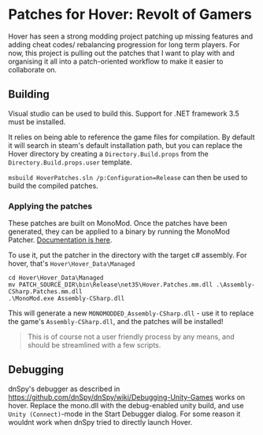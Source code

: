 # Patches for Hover: Revolt of Gamers

Hover has seen a strong modding project patching up missing features and adding cheat codes/
rebalancing progression for long term players. For now, this project is pulling out the patches
that I want to play with and organising it all into a patch-oriented workflow to make it
easier to collaborate on.

## Building

Visual studio can be used to build this. Support for .NET framework 3.5 must be installed.

It relies on being able to reference the game files for compilation. By default it will search
in steam's default installation path, but you can replace the Hover directory by creating a
`Directory.Build.props` from the `Directory.Build.props.user` template.

`msbuild HoverPatches.sln /p:Configuration=Release` can then be used to build the compiled patches.

### Applying the patches

These patches are built on MonoMod. Once the patches have been generated, they can be applied
to a binary by running the MonoMod Patcher. [Documentation is here](https://monomod.dev/docs/README.Patcher.html).

To use it, put the patcher in the directory with the target c# assembly. For hover, that's
`Hover\Hover_Data\Managed`

```
cd Hover\Hover_Data\Managed
mv PATCH_SOURCE_DIR\bin\Release\net35\Hover.Patches.mm.dll .\Assembly-CSharp.Patches.mm.dll
.\MonoMod.exe Assembly-CSharp.dll
```

This will generate a new `MONOMODDED_Assembly-CSharp.dll` - use it to replace the game's `Assembly-CSharp.dll`,
and the patches will be installed!


> This is of course not a user friendly process by any means, and should be streamlined with a few scripts.

## Debugging

dnSpy's debugger as described in https://github.com/dnSpy/dnSpy/wiki/Debugging-Unity-Games works on hover.
Replace the mono.dll with the debug-enabled unity build, and use `Unity (Connect)`-mode in the Start Debugger
dialog. For some reason it wouldnt work when dnSpy tried to directly launch Hover.